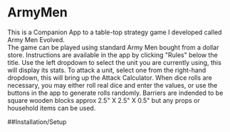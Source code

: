# ArmyMen

  This is a Companion App to a table-top strategy game I developed called Army Men Evolved.  
  The game can be played using standard Army Men bought from a dollar store.
  Instructions are available in the app by clicking "Rules" below the title.
  Use the left dropdown to select the unit you are currently using, this will display its stats.
  To attack a unit, select one from the right-hand dropdown, this will bring up the Attack Calculator.
  When dice rolls are necessary, you may either roll real dice and enter the values, or use the buttons in the app to generate rolls randomly.
  Barriers are indended to be square wooden blocks approx 2.5" X 2.5" X 0.5" but any props or household items can be used.
  
##Installation/Setup

  
  
  
  
